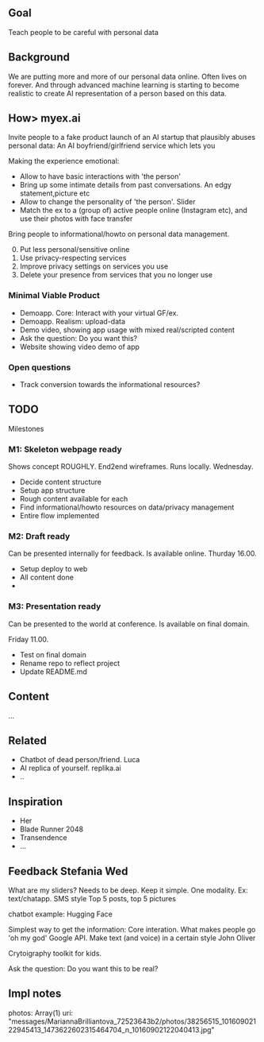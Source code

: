 
## Goal

Teach people to be careful with personal data

## Background
We are putting more and more of our personal data online.
Often lives on forever.
And through advanced machine learning is starting to become realistic to create AI representation of a person based on this data.

## How> myex.ai

Invite people to a fake product launch of an AI startup that plausibly abuses personal data:
An AI boyfriend/girlfriend service which lets you 

Making the experience emotional:

* Allow to have basic interactions with 'the person'
* Bring up some intimate details from past conversations. An edgy statement,picture etc
* Allow to change the personality of 'the person'. Slider
* Match the ex to a (group of) active people online (Instagram etc), and use their photos with face transfer

Bring people to informational/howto on personal data management.

0. Put less personal/sensitive online
1. Use privacy-respecting services
2. Improve privacy settings on services you use
3. Delete your presence from services that you no longer use

### Minimal Viable Product

* Demoapp. Core: Interact with your virtual GF/ex.
* Demoapp. Realism: upload-data 
* Demo video, showing app usage with mixed real/scripted content
* Ask the question: Do you want this?
* Website showing video demo of app

### Open questions

* Track conversion towards the informational resources?

## TODO

Milestones

### M1: Skeleton webpage ready
Shows concept ROUGHLY. End2end wireframes. Runs locally.
Wednesday.

* Decide content structure
* Setup app structure
* Rough content available for each
* Find informational/howto resources on data/privacy management
* Entire flow implemented


### M2: Draft ready
Can be presented internally for feedback.
Is available online.
Thurday 16.00.

* Setup deploy to web
* All content done
* 

### M3: Presentation ready
Can be presented to the world at conference.
Is available on final domain.

Friday 11.00.

* Test on final domain
* Rename repo to reflect project
* Update README.md


## Content

...

## Related


* Chatbot of dead person/friend. Luca
* AI replica of yourself. replika.ai
* ..

## Inspiration

* Her
* Blade Runner 2048
* Transendence
* ...

## Feedback Stefania Wed

What are my sliders?
Needs to be deep.
Keep it simple. One modality. Ex: text/chatapp. SMS style
Top 5 posts, top 5 pictures

chatbot example: Hugging Face

Simplest way to get the information:
Core interation. What makes people go 'oh my god'
Google API. Make text (and voice) in a certain style
John Oliver

Crytoigraphy toolkit for kids.

Ask the question: Do you want this to be real?


## Impl notes

photos: Array(1)
  uri:  "messages/MariannaBrilliantova_72523643b2/photos/38256515_10160902122945413_1473622602315464704_n_10160902122040413.jpg"
